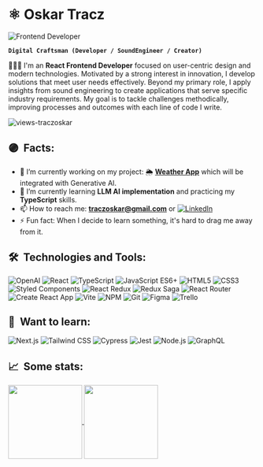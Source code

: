 # ⚛️ Oskar Tracz 

<img alt="Frontend Developer" align="center" src="https://readme-typing-svg.demolab.com?font=Fira+Code&size=22&pause=1000&color=A630B0&center=false&vCenter=true&width=435&lines=Frontend+Developer">

**`Digital Craftsman (Developer / SoundEngineer / Creator)`**

<p align="left">👨🏻‍💻 I'm an <strong>React Frontend Developer</strong> focused on user-centric design and modern technologies. Motivated by a strong interest in innovation, I develop solutions that meet user needs effectively. Beyond my primary role, I apply insights from sound engineering to create applications that serve specific industry requirements. My goal is to tackle challenges methodically, improving processes and outcomes with each line of code I write.</p>

<p align="left"> <img src="https://komarev.com/ghpvc/?username=traczoskar&label=Views&color=A630B0&style=plastic&style=for-the-badge" alt="views-traczoskar" /> </p>

## 🟣&nbsp; Facts:
- 🔭 I’m currently working on my project: 🌦 **<a href="https://github.com/traczoskar/weather_app">Weather App</a>** which will be integrated with Generative AI.
- 🌱 I’m currently learning **LLM AI implementation** and practicing my **TypeScript** skills.
- 📫 How to reach me: **traczoskar@gmail.com** or [![LinkedIn](https://img.shields.io/badge/-LinkedIn-0077B5?style=flat-square&logo=linkedin)](https://www.linkedin.com/in/traczoskar/)
- ⚡ Fun fact: When I decide to learn something, it's hard to drag me away from it.

## 🛠&nbsp; Technologies and Tools:

![OpenAI](https://img.shields.io/badge/OpenAI-412991.svg?style=for-the-badge&logo=openai&logoColor=white)
![React](https://camo.githubusercontent.com/31b08faa61951179c95f91d42f8ce1b56012e80fa6e269d23221031d1b13fd0d/68747470733a2f2f696d672e736869656c64732e696f2f62616467652f52656163742d3631444146422e7376673f7374796c653d666f722d7468652d6261646765266c6f676f3d5265616374266c6f676f436f6c6f723d626c61636b)
![TypeScript](https://img.shields.io/badge/TypeScript-3178C6.svg?style=for-the-badge&logo=typescript&logoColor=white)
![JavaScript ES6+](https://img.shields.io/badge/JavaScript_ES6+-F7DF1E.svg?style=for-the-badge&logo=javascript&logoColor=black)
![HTML5](https://img.shields.io/badge/HTML5-E34F26.svg?style=for-the-badge&logo=html5&logoColor=white)
![CSS3](https://img.shields.io/badge/CSS3-1572B6.svg?style=for-the-badge&logo=css3&logoColor=white)
![Styled Components](https://img.shields.io/badge/Styled_Components-DB7093.svg?style=for-the-badge&logo=styled-components&logoColor=white)
![React Redux](https://img.shields.io/badge/React_Redux-764ABC.svg?style=for-the-badge&logo=redux&logoColor=white)
![Redux Saga](https://img.shields.io/badge/Redux_Saga-999999.svg?style=for-the-badge&logo=redux-saga&logoColor=white)
![React Router](https://img.shields.io/badge/React_Router-CA4245.svg?style=for-the-badge&logo=react-router&logoColor=white)
![Create React App](https://img.shields.io/badge/Create_React_App-09D3AC.svg?style=for-the-badge&logo=create-react-app&logoColor=white)
![Vite](https://img.shields.io/badge/Vite-646CFF.svg?style=for-the-badge&logo=vite&logoColor=white)
![NPM](https://img.shields.io/badge/NPM-CB3837.svg?style=for-the-badge&logo=npm&logoColor=white)
![Git](https://img.shields.io/badge/Git-F05032.svg?style=for-the-badge&logo=git&logoColor=white)
![Figma](https://img.shields.io/badge/Figma-69D3AC.svg?style=for-the-badge&logo=figma&logoColor=white)
![Trello](https://img.shields.io/badge/Trello-0079BF.svg?style=for-the-badge&logo=trello&logoColor=white)

## 🎯&nbsp; Want to learn:

![Next.js](https://img.shields.io/badge/Next.js-000000.svg?style=for-the-badge&logo=next.js&logoColor=white)
![Tailwind CSS](https://img.shields.io/badge/Tailwind_CSS-06B6D4.svg?style=for-the-badge&logo=tailwind-css&logoColor=white)
![Cypress](https://img.shields.io/badge/Cypress-17202C.svg?style=for-the-badge&logo=cypress&logoColor=white)
![Jest](https://img.shields.io/badge/Jest-C21325.svg?style=for-the-badge&logo=jest&logoColor=white)
![Node.js](https://img.shields.io/badge/Node.js-339933.svg?style=for-the-badge&logo=node.js&logoColor=white)
![GraphQL](https://img.shields.io/badge/GraphQL-E434AA.svg?style=for-the-badge&logo=graphql&logoColor=white)

## 📈&nbsp; Some stats:

<a href="https://github.com/traczoskar">
  <img height=150 align="center" src="https://github-readme-stats.vercel.app/api/top-langs/?username=traczoskar&layout=compact" />
</a>
<a href="https://github.com/traczoskar">
  <img height=150 align="center" src="https://github-readme-stats.vercel.app/api?username=traczoskar&show_icons=true&theme=gruvbox&rank_icon=github" />
</a>
